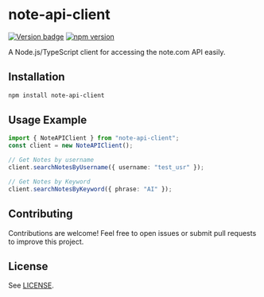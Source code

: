 # note-api-client

[![Version badge](https://img.shields.io/github/v/release/RenKoya1/note-api-client?include_prereleases)](https://github.com//RenKoya1/note-api-client)
[![npm version](https://img.shields.io/npm/v/note-api-client)](https://www.npmjs.com/package/note-api-client)

A Node.js/TypeScript client for accessing the note.com API easily.

## Installation

```sh
npm install note-api-client

```

## Usage Example

```ts
import { NoteAPIClient } from "note-api-client";
const client = new NoteAPIClient();

// Get Notes by username
client.searchNotesByUsername({ username: "test_usr" });

// Get Notes by Keyword
client.searchNotesByKeyword({ phrase: "AI" });
```

## Contributing

Contributions are welcome! Feel free to open issues or submit pull requests to improve this project.

## License

See [LICENSE](LICENSE).

